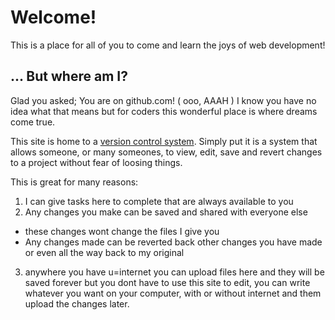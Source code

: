 # Welcome!
This is a place for all of you to come and learn the joys of web development!

## ... But where am I?
Glad you asked; You are on github.com! ( ooo, AAAH )
I know you have no idea what that means but for coders this wonderful place is where dreams come true.

This site is home to a [version control system](https://en.wikipedia.org/wiki/Version_control "Wikipedia"). Simply put it is a system that allows someone, or many someones, to view, edit, save and revert changes to a project without fear of loosing things.

This is great for many reasons:
1. I can give tasks here to complete that are always available to you
2. Any changes you make can be saved and shared with everyone else
  * these changes wont change the files I give you
  * Any changes made can be reverted back other changes you have made or even all the way back to my original
3. anywhere you have u=internet you can upload files here and they will be saved forever but you dont have to use this site to edit, you can write whatever you want on your computer, with or without internet and them upload the changes later.
